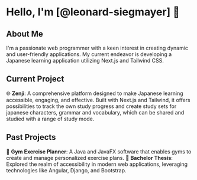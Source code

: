 # Hello, I'm [@leonard-siegmayer] 👋

## About Me
I'm a passionate web programmer with a keen interest in creating dynamic and user-friendly applications. My current endeavor is developing a Japanese learning application utilizing Next.js and Tailwind CSS.

## Current Project
🌐 **Zenji**: A comprehensive platform designed to make Japanese learning accessible, engaging, and effective. Built with Next.js and Tailwind, it offers possibilities to track the own study progress and create study sets for japanese characters, grammar and vocabulary, which can be shared and studied with a range of study mode.

## Past Projects
💪 **Gym Exercise Planner**: A Java and JavaFX software that enables gyms to create and manage personalized exercise plans.
📝 **Bachelor Thesis**: Explored the realm of accessibility in modern web applications, leveraging technologies like Angular, Django, and Bootstrap.

<!---
leonard-siegmayer/leonard-siegmayer is a ✨ special ✨ repository because its `README.md` (this file) appears on your GitHub profile.
You can click the Preview link to take a look at your changes.
--->
